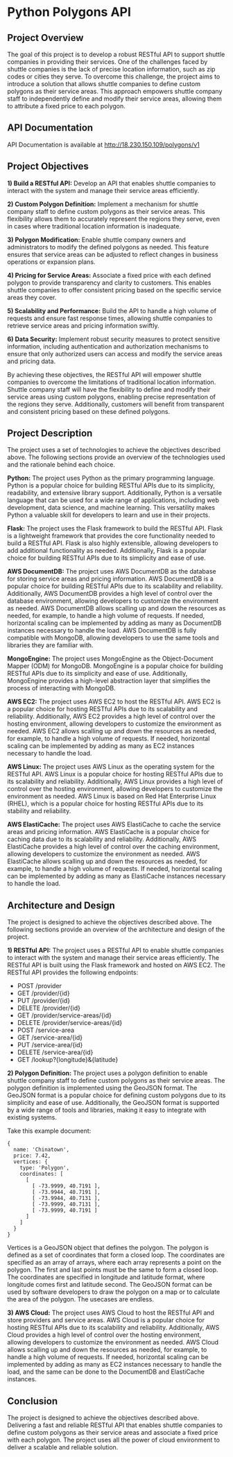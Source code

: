# Python Polygons API

## Project Overview

The goal of this project is to develop a robust RESTful API to support shuttle companies in providing their services. One of the challenges faced by shuttle companies is the lack of precise location information, such as zip codes or cities they serve. To overcome this challenge, the project aims to introduce a solution that allows shuttle companies to define custom polygons as their service areas. This approach empowers shuttle company staff to independently define and modify their service areas, allowing them to attribute a fixed price to each polygon.

## API Documentation

API Documentation is available at http://18.230.150.109/polygons/v1

## Project Objectives

**1) Build a RESTful API:** Develop an API that enables shuttle companies to interact with the system and manage their service areas efficiently.

**2) Custom Polygon Definition:** Implement a mechanism for shuttle company staff to define custom polygons as their service areas. This flexibility allows them to accurately represent the regions they serve, even in cases where traditional location information is inadequate.

**3) Polygon Modification:** Enable shuttle company owners and administrators to modify the defined polygons as needed. This feature ensures that service areas can be adjusted to reflect changes in business operations or expansion plans.

**4) Pricing for Service Areas:** Associate a fixed price with each defined polygon to provide transparency and clarity to customers. This enables shuttle companies to offer consistent pricing based on the specific service areas they cover.

**5) Scalability and Performance:** Build the API to handle a high volume of requests and ensure fast response times, allowing shuttle companies to retrieve service areas and pricing information swiftly.

**6) Data Security:** Implement robust security measures to protect sensitive information, including authentication and authorization mechanisms to ensure that only authorized users can access and modify the service areas and pricing data.

By achieving these objectives, the RESTful API will empower shuttle companies to overcome the limitations of traditional location information. Shuttle company staff will have the flexibility to define and modify their service areas using custom polygons, enabling precise representation of the regions they serve. Additionally, customers will benefit from transparent and consistent pricing based on these defined polygons.

## Project Description

The project uses a set of technologies to achieve the objectives described above. The following sections provide an overview of the technologies used and the rationale behind each choice.

**Python:** The project uses Python as the primary programming language. Python is a popular choice for building RESTful APIs due to its simplicity, readability, and extensive library support. Additionally, Python is a versatile language that can be used for a wide range of applications, including web development, data science, and machine learning. This versatility makes Python a valuable skill for developers to learn and use in their projects.

**Flask:** The project uses the Flask framework to build the RESTful API. Flask is a lightweight framework that provides the core functionality needed to build a RESTful API. Flask is also highly extensible, allowing developers to add additional functionality as needed. Additionally, Flask is a popular choice for building RESTful APIs due to its simplicity and ease of use.

**AWS DocumentDB:** The project uses AWS DocumentDB as the database for storing service areas and pricing information. AWS DocumentDB is a popular choice for building RESTful APIs due to its scalability and reliability. Additionally, AWS DocumentDB provides a high level of control over the database environment, allowing developers to customize the environment as needed. AWS DocumentDB allows scalling up and down the resources as needed, for example, to handle a high volume of requests. If needed, horizontal scaling can be implemented by adding as many as DocumentDB instances necessary to handle the load. AWS DocumentDB is fully compatible with MongoDB, allowing developers to use the same tools and libraries they are familiar with.

**MongoEngine:** The project uses MongoEngine as the Object-Document Mapper (ODM) for MongoDB. MongoEngine is a popular choice for building RESTful APIs due to its simplicity and ease of use. Additionally, MongoEngine provides a high-level abstraction layer that simplifies the process of interacting with MongoDB.

**AWS EC2:** The project uses AWS EC2 to host the RESTful API. AWS EC2 is a popular choice for hosting RESTful APIs due to its scalability and reliability. Additionally, AWS EC2 provides a high level of control over the hosting environment, allowing developers to customize the environment as needed. AWS EC2 allows scalling up and down the resources as needed, for example, to handle a high volume of requests. If needed, horizontal scaling can be implemented by adding as many as EC2 instances necessary to handle the load.

**AWS Linux:** The project uses AWS Linux as the operating system for the RESTful API. AWS Linux is a popular choice for hosting RESTful APIs due to its scalability and reliability. Additionally, AWS Linux provides a high level of control over the hosting environment, allowing developers to customize the environment as needed. AWS Linux is based on Red Hat Enterprise Linux (RHEL), which is a popular choice for hosting RESTful APIs due to its stability and reliability.

**AWS ElastiCache:** The project uses AWS ElastiCache to cache the service areas and pricing information. AWS ElastiCache is a popular choice for caching data due to its scalability and reliability. Additionally, AWS ElastiCache provides a high level of control over the caching environment, allowing developers to customize the environment as needed. AWS ElastiCache allows scalling up and down the resources as needed, for example, to handle a high volume of requests. If needed, horizontal scaling can be implemented by adding as many as ElastiCache instances necessary to handle the load.

## Architecture and Design

The project is designed to achieve the objectives described above. The following sections provide an overview of the architecture and design of the project.

**1) RESTful API:** The project uses a RESTful API to enable shuttle companies to interact with the system and manage their service areas efficiently. The RESTful API is built using the Flask framework and hosted on AWS EC2. The RESTful API provides the following endpoints:

- POST /provider
- GET /provider/{id}
- PUT /provider/{id}
- DELETE /provider/{id}
- GET /provider/service-areas/{id}
- DELETE /provider/service-areas/{id}
- POST /service-area
- GET /service-area/{id}
- PUT /service-area/{id}
- DELETE /service-area/{id}
- GET /lookup?{longitude}&{latitude}

**2) Polygon Definition:** The project uses a polygon definition to enable shuttle company staff to define custom polygons as their service areas. The polygon definition is implemented using the GeoJSON format. The GeoJSON format is a popular choice for defining custom polygons due to its simplicity and ease of use. Additionally, the GeoJSON format is supported by a wide range of tools and libraries, making it easy to integrate with existing systems.

Take this example document:

```
{
  name: 'Chinatown',
  price: 7.42,
  vertices: {
    type: 'Polygon',
    coordinates: [
      [
        [ -73.9999, 40.7191 ],
        [ -73.9944, 40.7191 ],
        [ -73.9944, 40.7131 ],
        [ -73.9999, 40.7131 ],
        [ -73.9999, 40.7191 ]
      ]
    ]
  }
}
```

Vertices is a GeoJSON object that defines the polygon. The polygon is defined as a set of coordinates that form a closed loop. The coordinates are specified as an array of arrays, where each array represents a point on the polygon. The first and last points must be the same to form a closed loop. The coordinates are specified in longitude and latitude format, where longitude comes first and latitude second. The GeoJSON format can be used by software developers to draw the polygon on a map or to calculate the area of the polygon. The usecases are endless.

**3) AWS Cloud:** The project uses AWS Cloud to host the RESTful API and store providers and service areas. AWS Cloud is a popular choice for hosting RESTful APIs due to its scalability and reliability. Additionally, AWS Cloud provides a high level of control over the hosting environment, allowing developers to customize the environment as needed. AWS Cloud allows scalling up and down the resources as needed, for example, to handle a high volume of requests. If needed, horizontal scaling can be implemented by adding as many as EC2 instances necessary to handle the load, and the same can be done to the DocumentDB and ElastiCache instances.

## Conclusion

The project is designed to achieve the objectives described above. Delivering a fast and reliable RESTful API that enables shuttle companies to define custom polygons as their service areas and associate a fixed price with each polygon. The project uses all the power of cloud environment to deliver a scalable and reliable solution.
